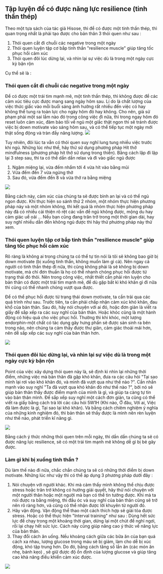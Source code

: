 ## Tập luyện để có được năng lực resilience (tinh thần thép)

Theo một tựa sách của tác giả Hisose, thì để có được một tinh thần thép, thì quan trọng nhất là phải tạo được cho bản thân 3 thói quen như sau :

1. Thói quen cắt đi chuỗi các negative trong một ngày
1. Thói quen luyện tập cơ bắp tinh thần "resilience muscle" giúp tăng tốc phục hồi cảm xúc
1. Thói quen đôi lúc dừng lại, và nhìn lại sự việc dù là trong một ngày cực kỳ bận rộn

Cụ thể sẽ là :

### Thói quen cắt đi chuỗi các negative trong một ngày

Để có được một trái tim mạnh mẽ, một tinh thần thép, thì không được để các cảm xúc tiêu cực được mang sang ngày hôm sau. Lí do là chất lượng của việc thức giấc vào mỗi buổi sáng ảnh hưởng rất nhiều đến việc có hay không thể tung ra toàn lực cho ngày hôm đó hay không. Cho nên, giả sử phạm phải một sai lầm nào đó trong công việc đi nữa, thì trong ngay hôm đó reset luôn cảm xúc, đảm bảo tối về ngủ một giấc thật ngon thì sẽ tránh được việc bị down motivate vào sáng hôm sau, và có thể tiếp tục một ngày mới thật sống động và tràn đầy năng lượng.
![](https://images.viblo.asia/1f1d9bb7-1fb2-4806-803d-445929be218f.png)

Tuy nhiên, đôi lúc ta vẫn có thói quen suy nghĩ lung tung nhiều việc trước khi ngủ. Những lúc như thể, hãy thử sử dụng phương pháp Hít thở mindfulness (phương pháp hít thở sử dụng trong thiền). Bằng cách lặp đi lặp lại 3 step sau, thì ta có thể dần dần relax và đi vào giấc ngủ được

1. Ngậm miệng lại, vừa đếm nhẩm tới 4 vừa hít vào bằng mũi
1. Vừa đếm đến 7 vừa ngừng thở
1. Sau đó, vừa đếm đến 8 và vừa thở ra bằng miệng

![](https://images.viblo.asia/e782b4aa-3d6c-4e1d-be02-02f018c71a41.png)

Bằng cách này, cảm xúc của chúng ta sẽ được bình an lại và có thể ngủ ngon được. Khi thực hiện so sánh thử 2 nhóm, một nhóm thực hiện phương pháp này và một nhóm không, thì kết quả là nhóm thực hiện phương pháp này đã có nhiều cải thiện rõ rệt các vấn đề ngủ không được, mộng du hay cảm giác uể oải ... Nếu bạn cũng đang trăn trở trong một thời gian dài, hay suy nghĩ nhiều dẫn đến không ngủ được thì hãy thử phương pháp này thử xem.

### Thói quen luyện tập cơ bắp tinh thần "resilience muscle" giúp tăng tốc phục hồi cảm xúc

Rõ ràng là không ai trong chúng ta có thể tự tin nói là tôi sẽ không bao giờ bị down motivate (bị xuống tinh thần, không muốn làm gì cả). Nên ngay cả người có tinh thần thép đi nữa, thì cũng không phải là sẽ không bị down motivate, mà chỉ đơn thuần là họ có thể nhanh chóng phục hồi được từ trạng thái đó thôi. Nên trong công việc, nhất thiết cần phải rèn luyện cho bản thân có được một trái tim mạnh mẽ, để dù gặp bất kì khó khăn gì đi nữa thì cũng có thể nhanh chóng vượt qua được.

Để có thể phục hồi được từ trạng thái down motivate, ta cần trải qua các quá trình như sau. 
Trước tiên, ta cần phải chấp nhận cảm xúc khó khăn, đau khổ của bản thân. Sau đó, hãy nói chuyện với ai đó, hoặc đơn giản là viết ra giấy để sắp xếp ra các suy nghĩ của bản thân. Hoặc khóc cũng là một hành động có hiệu quả cho việc phục hồi. Thường thì khi khóc, một lượng endorphin-một chất có tác dụng gây hưng phấn sẽ được sản sinh ra bên trong não, nên chúng ta cảm thấy được thư giãn, cảm giác thoải mái hơn, nên dễ sắp xếp các suy nghĩ của bản thân hơn.

![](https://images.viblo.asia/e93937c0-673c-45ca-b10a-ed6c2d547324.jpg)

### Thói quen đôi lúc dừng lại, và nhìn lại sự việc dù là trong một ngày cực kỳ bận rộn

Point của việc xây dựng thói quen này là, sẽ định kì nhìn lại những thời điểm, những việc mà bản thân đã gặp khó khăn, đưa ra các câu hỏi "Tại sao mình lại rơi vào khó khăn đó, và mình đã vượt qua như thế nào ?". Cần nhấn mạnh vào suy nghĩ "Ta đã vượt qua khó khăn đó như thế nào ?", bởi nó sẽ giúp bản thân thấy được điểm mạnh của mình là gì, và giúp ta càng tự tin vào bản thân mình. Để sắp xếp suy nghĩ một cách đơn giản, ta cũng có thể viết ra giấy bằng cách trả lời các câu hỏi 5W1H (Khi nào, Ở đâu, Với ai, Việc đã làm được là gì, Tại sao lại khó khăn). Và bằng cách chiêm nghiệm ý nghĩa của những kinh nghiệm đó, thì bản thân sẽ thấy được là mình nên rèn luyện như thế nào, phát triển kĩ năng gì.

![](https://images.viblo.asia/0c199f8e-ff0d-4766-8450-c0e805175e81.png)

Bằng cách ý thức những thói quen trên mỗi ngày, thì dần dần chúng ta sẽ có được năng lực resilience, sẽ có một trái tim mạnh mẽ không dễ gì bị bẻ gãy được.

### Làm gì khi bị xuống tinh thần ?

Dù làm thế nào đi nữa, chắc chắn chúng ta sẽ có những thời điểm bị down motivate. Những lúc như vậy thì có thể áp dụng 3 phương pháp dưới đây :

1. Nói chuyện với người khác. Khi mà cảm thấy mình không thể chịu được stress hoặc trăn trở không có hướng giải quyết, hãy thử nói chuyện với một người thân hoặc một người mà bạn có thể tin tưởng được. Khi mà ta nói được ra bằng miệng, thì đầu óc và suy nghĩ của bản thân cũng sẽ trở nên rõ ràng hơn, và cũng có thể nhận được lời khuyên từ người đó.
1. Hãy vận động. Vận động thể thao một cách thích hợp sẽ giải tỏa được stress. Hoặc có thể thực hiện "Interval training" như sau : Dùng hết sức lực để chạy trong một khoảng thời gian, dừng lại một chút để nghỉ ngơi, rồi lại chạy hết sức lực. Cách này cũng giúp nâng cao ý thức về năng lực của bản thân.
1. Thay đổi cách ăn uống. Nếu khoảng cách giữa các bữa ăn của bạn quá cách xa nhau, lượng glucose trong máu sẽ bị giảm, làm cho dễ bị xúc động, khó tập trung hơn. Do đó, bằng cách tăng số lần ăn (các món ăn nhẹ, bánh kẹo) , sẽ giữ được độ ổn định của lượng glucose và giúp tăng cao khả năng điều khiển cảm xúc được.

![](https://images.viblo.asia/0df5c652-8d26-4ada-a8c6-17c395baab0c.jpg)
